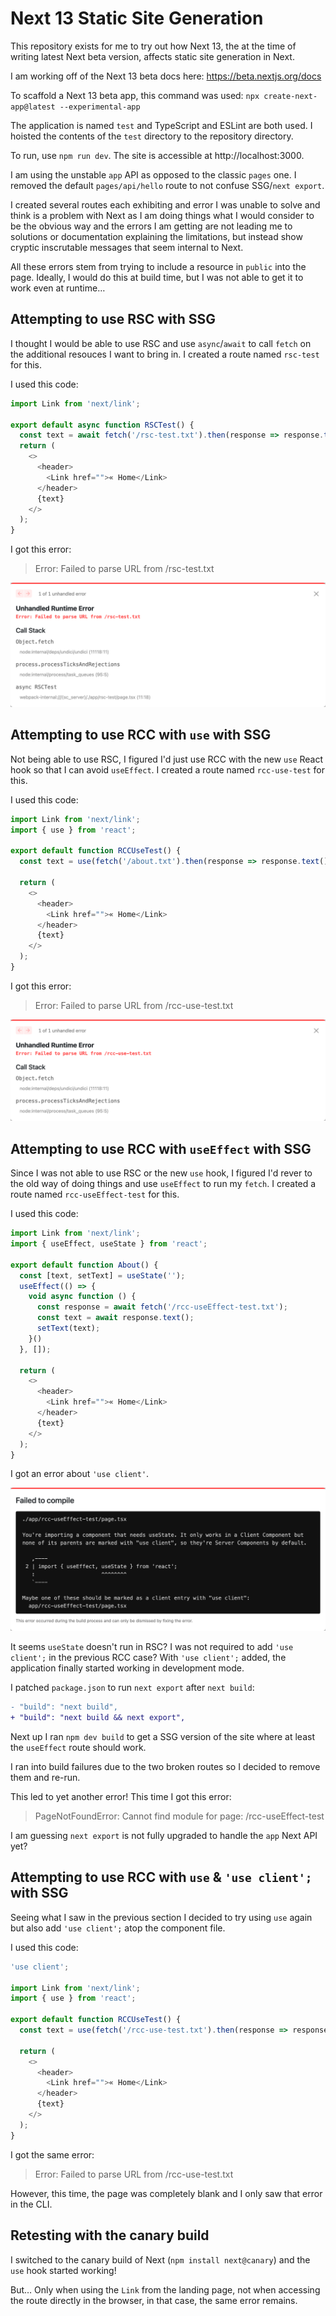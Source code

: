 # Next 13 Static Site Generation

This repository exists for me to try out how Next 13, the at the time of writing
latest Next beta version, affects static site generation in Next.

I am working off of the Next 13 beta docs here:
https://beta.nextjs.org/docs

To scaffold a Next 13 beta app, this command was used:
`npx create-next-app@latest --experimental-app`

The application is named `test` and TypeScript and ESLint are both used.
I hoisted the contents of the `test` directory to the repository directory.

To run, use `npm run dev`.
The site is accessible at http://localhost:3000.

I am using the unstable `app` API as opposed to the classic `pages` one.
I removed the default `pages/api/hello` route to not confuse SSG/`next export`.

I created several routes each exhibiting and error I was unable to solve and
think is a problem with Next as I am doing things what I would consider to be
the obvious way and the errors I am getting are not leading me to solutions or
documentation explaining the limitations, but instead show cryptic inscrutable
messages that seem internal to Next.

All these errors stem from trying to include a resource in `public` into the
page.
Ideally, I would do this at build time, but I was not able to get it to work
even at runtime…

## Attempting to use RSC with SSG

I thought I would be able to use RSC and use `async`/`await` to call `fetch` on
the additional resouces I want to bring in.
I created a route named `rsc-test` for this.

I used this code:

```javascript
import Link from 'next/link';

export default async function RSCTest() {
  const text = await fetch('/rsc-test.txt').then(response => response.text());
  return (
    <>
      <header>
        <Link href="">« Home</Link>
      </header>
      {text}
    </>
  );
}
```

I got this error:

> Error: Failed to parse URL from /rsc-test.txt

![](rsc-error.png)

## Attempting to use RCC with `use` with SSG

Not being able to use RSC, I figured I'd just use RCC with the new `use` React
hook so that I can avoid `useEffect`.
I created a route named `rcc-use-test` for this.

I used this code:

```javascript
import Link from 'next/link';
import { use } from 'react';

export default function RCCUseTest() {
  const text = use(fetch('/about.txt').then(response => response.text()));

  return (
    <>
      <header>
        <Link href="">« Home</Link>
      </header>
      {text}
    </>
  );
}
```

I got this error:

> Error: Failed to parse URL from /rcc-use-test.txt

![](rcc-use-error.png)

## Attempting to use RCC with `useEffect` with SSG

Since I was not able to use RSC or the new `use` hook, I figured I'd rever to 
the old way of doing things and use `useEffect` to run my `fetch`.
I created a route named `rcc-useEffect-test` for this.

I used this code:

```javascript
import Link from 'next/link';
import { useEffect, useState } from 'react';

export default function About() {
  const [text, setText] = useState('');
  useEffect(() => {
    void async function () {
      const response = await fetch('/rcc-useEffect-test.txt');
      const text = await response.text();
      setText(text);
    }()
  }, []);

  return (
    <>
      <header>
        <Link href="">« Home</Link>
      </header>
      {text}
    </>
  );
}
```

I got an error about `'use client'`.

![](rcc-useEffect-use-client-error.png)

It seems `useState` doesn't run in RSC?
I was not required to add `'use client';` in the previous RCC case?
With `'use client';` added, the application finally started working in
development mode.

I patched `package.json` to run `next export` after `next build`:

```diff
- "build": "next build",
+ "build": "next build && next export",
```

Next up I ran `npm dev build` to get a SSG version of the site where at least
the `useEffect` route should work.

I ran into build failures due to the two broken routes so I decided to remove
them and re-run.

This led to yet another error!
This time I got this error:

> PageNotFoundError: Cannot find module for page: /rcc-useEffect-test

I am guessing `next export` is not fully upgraded to handle the `app` Next API
yet?

## Attempting to use RCC with `use` & `'use client';` with SSG

Seeing what I saw in the previous section I decided to try using `use` again
but also add `'use client';` atop the component file.

I used this code:

```javascript
'use client';

import Link from 'next/link';
import { use } from 'react';

export default function RCCUseTest() {
  const text = use(fetch('/rcc-use-test.txt').then(response => response.text()));

  return (
    <>
      <header>
        <Link href="">« Home</Link>
      </header>
      {text}
    </>
  );
}
```

I got the same error:

> Error: Failed to parse URL from /rcc-use-test.txt

However, this time, the page was completely blank and I only saw that error in
the CLI.

## Retesting with the canary build

I switched to the canary build of Next (`npm install next@canary`) and the `use`
hook started working!

But… Only when using the `Link` from the landing page, not when accessing the
route directly in the browser, in that case, the same error remains.

